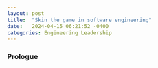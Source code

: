 ```yaml
---
layout: post
title:  "Skin the game in software engineering"
date:   2024-04-15 06:21:52 -0400
categories: Engineering Leadership
---
```


### Prologue